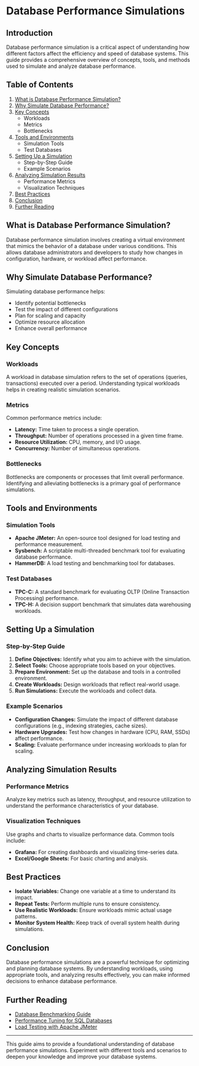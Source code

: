 # Database Performance Simulations

## Introduction
Database performance simulation is a critical aspect of understanding how different factors affect the efficiency and speed of database systems. This guide provides a comprehensive overview of concepts, tools, and methods used to simulate and analyze database performance.

## Table of Contents
1. [What is Database Performance Simulation?](#what-is-database-performance-simulation)
2. [Why Simulate Database Performance?](#why-simulate-database-performance)
3. [Key Concepts](#key-concepts)
    - Workloads
    - Metrics
    - Bottlenecks
4. [Tools and Environments](#tools-and-environments)
    - Simulation Tools
    - Test Databases
5. [Setting Up a Simulation](#setting-up-a-simulation)
    - Step-by-Step Guide
    - Example Scenarios
6. [Analyzing Simulation Results](#analyzing-simulation-results)
    - Performance Metrics
    - Visualization Techniques
7. [Best Practices](#best-practices)
8. [Conclusion](#conclusion)
9. [Further Reading](#further-reading)

## What is Database Performance Simulation?
Database performance simulation involves creating a virtual environment that mimics the behavior of a database under various conditions. This allows database administrators and developers to study how changes in configuration, hardware, or workload affect performance.

## Why Simulate Database Performance?
Simulating database performance helps:
- Identify potential bottlenecks
- Test the impact of different configurations
- Plan for scaling and capacity
- Optimize resource allocation
- Enhance overall performance

## Key Concepts

### Workloads
A workload in database simulation refers to the set of operations (queries, transactions) executed over a period. Understanding typical workloads helps in creating realistic simulation scenarios.

### Metrics
Common performance metrics include:
- **Latency:** Time taken to process a single operation.
- **Throughput:** Number of operations processed in a given time frame.
- **Resource Utilization:** CPU, memory, and I/O usage.
- **Concurrency:** Number of simultaneous operations.

### Bottlenecks
Bottlenecks are components or processes that limit overall performance. Identifying and alleviating bottlenecks is a primary goal of performance simulations.

## Tools and Environments

### Simulation Tools
- **Apache JMeter:** An open-source tool designed for load testing and performance measurement.
- **Sysbench:** A scriptable multi-threaded benchmark tool for evaluating database performance.
- **HammerDB:** A load testing and benchmarking tool for databases.

### Test Databases
- **TPC-C:** A standard benchmark for evaluating OLTP (Online Transaction Processing) performance.
- **TPC-H:** A decision support benchmark that simulates data warehousing workloads.

## Setting Up a Simulation

### Step-by-Step Guide
1. **Define Objectives:** Identify what you aim to achieve with the simulation.
2. **Select Tools:** Choose appropriate tools based on your objectives.
3. **Prepare Environment:** Set up the database and tools in a controlled environment.
4. **Create Workloads:** Design workloads that reflect real-world usage.
5. **Run Simulations:** Execute the workloads and collect data.

### Example Scenarios
- **Configuration Changes:** Simulate the impact of different database configurations (e.g., indexing strategies, cache sizes).
- **Hardware Upgrades:** Test how changes in hardware (CPU, RAM, SSDs) affect performance.
- **Scaling:** Evaluate performance under increasing workloads to plan for scaling.

## Analyzing Simulation Results

### Performance Metrics
Analyze key metrics such as latency, throughput, and resource utilization to understand the performance characteristics of your database.

### Visualization Techniques
Use graphs and charts to visualize performance data. Common tools include:
- **Grafana:** For creating dashboards and visualizing time-series data.
- **Excel/Google Sheets:** For basic charting and analysis.

## Best Practices
- **Isolate Variables:** Change one variable at a time to understand its impact.
- **Repeat Tests:** Perform multiple runs to ensure consistency.
- **Use Realistic Workloads:** Ensure workloads mimic actual usage patterns.
- **Monitor System Health:** Keep track of overall system health during simulations.

## Conclusion
Database performance simulations are a powerful technique for optimizing and planning database systems. By understanding workloads, using appropriate tools, and analyzing results effectively, you can make informed decisions to enhance database performance.

## Further Reading
- [Database Benchmarking Guide](https://www.example.com/database-benchmarking-guide)
- [Performance Tuning for SQL Databases](https://www.example.com/sql-performance-tuning)
- [Load Testing with Apache JMeter](https://www.example.com/jmeter-load-testing)

---

This guide aims to provide a foundational understanding of database performance simulations. Experiment with different tools and scenarios to deepen your knowledge and improve your database systems.
